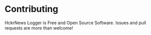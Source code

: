 # Contributing

HckrNews Logger is Free and Open Source Software. Issues and pull requests are more than welcome!
